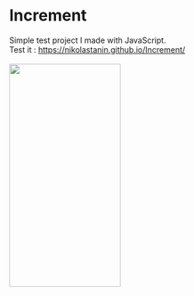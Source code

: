
# Increment
Simple test project I made with JavaScript. <br>
Test it : https://nikolastanin.github.io/Increment/
<br> <br>
<img src = "https://user-images.githubusercontent.com/64794561/116537950-311fa000-a8e7-11eb-9043-bea3f7be673a.jpg" width="200" height="400" />
